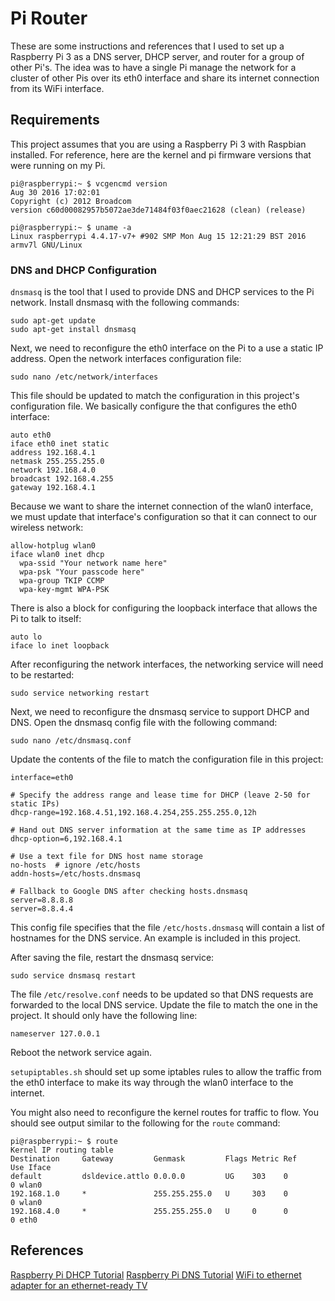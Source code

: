 # Pi Router
These are some instructions and references that I used to set up a Raspberry Pi 3 as a DNS server, DHCP server, and
router for a group of other Pi's.  The idea was to have a single Pi manage the network for a cluster of other Pis over
its eth0 interface and share its internet connection from its WiFi interface.

## Requirements
This project assumes that you are using a Raspberry Pi 3 with Raspbian installed.  For reference, here are the kernel
and pi firmware versions that were running on my Pi.
```
pi@raspberrypi:~ $ vcgencmd version
Aug 30 2016 17:02:01 
Copyright (c) 2012 Broadcom
version c60d00082957b5072ae3de71484f03f0aec21628 (clean) (release)
```
```
pi@raspberrypi:~ $ uname -a
Linux raspberrypi 4.4.17-v7+ #902 SMP Mon Aug 15 12:21:29 BST 2016 armv7l GNU/Linux
```

### DNS and DHCP Configuration
`dnsmasq` is the tool that I used to provide DNS and DHCP services to the Pi network.  Install dnsmasq with the
following commands:
```shell
sudo apt-get update
sudo apt-get install dnsmasq
```

Next, we need to reconfigure the eth0 interface on the Pi to a use a static IP address.  Open the network interfaces
configuration file:
```shell
sudo nano /etc/network/interfaces
```
This file should be updated to match the configuration in this project's configuration file.  We basically configure the
that configures the eth0 interface:
```
auto eth0
iface eth0 inet static
address 192.168.4.1
netmask 255.255.255.0
network 192.168.4.0
broadcast 192.168.4.255
gateway 192.168.4.1
```
Because we want to share the internet connection of the wlan0 interface, we must update that interface's configuration 
so that it can connect to our wireless network:
```
allow-hotplug wlan0
iface wlan0 inet dhcp
  wpa-ssid "Your network name here"
  wpa-psk "Your passcode here"
  wpa-group TKIP CCMP
  wpa-key-mgmt WPA-PSK

```

There is also a block for configuring the loopback interface that allows the Pi to talk to itself:
```
auto lo
iface lo inet loopback
```

After reconfiguring the network interfaces, the networking service will need to be restarted:
```shell
sudo service networking restart
```

Next, we need to reconfigure the dnsmasq service to support DHCP and DNS.  Open the dnsmasq config file with the
following command:
```shell
sudo nano /etc/dnsmasq.conf
```

Update the contents of the file to match the configuration file in this project:
```
interface=eth0

# Specify the address range and lease time for DHCP (leave 2-50 for static IPs)
dhcp-range=192.168.4.51,192.168.4.254,255.255.255.0,12h

# Hand out DNS server information at the same time as IP addresses
dhcp-option=6,192.168.4.1

# Use a text file for DNS host name storage
no-hosts  # ignore /etc/hosts
addn-hosts=/etc/hosts.dnsmasq

# Fallback to Google DNS after checking hosts.dnsmasq
server=8.8.8.8
server=8.8.4.4
```

This config file specifies that the file `/etc/hosts.dnsmasq` will contain a list of hostnames for the DNS service.  An
example is included in this project.

After saving the file, restart the dnsmasq service:
```shell
sudo service dnsmasq restart
```

The file `/etc/resolve.conf` needs to be updated so that DNS requests are forwarded to the local DNS service.  Update
the file to match the one in the project.  It should only have the following line:
```
nameserver 127.0.0.1
```

Reboot the network service again.

`setupiptables.sh` should set up some iptables rules to allow the traffic from the eth0 interface to make its way
through the wlan0 interface to the internet.  

You might also need to reconfigure the kernel routes for traffic to flow. You should see output similar to the following for the `route` command:
```
pi@raspberrypi:~ $ route
Kernel IP routing table
Destination     Gateway         Genmask         Flags Metric Ref    Use Iface
default         dsldevice.attlo 0.0.0.0         UG    303    0        0 wlan0
192.168.1.0     *               255.255.255.0   U     303    0        0 wlan0
192.168.4.0     *               255.255.255.0   U     0      0        0 eth0
```

## References
[Raspberry Pi DHCP Tutorial](https://www.raspberrypi.org/learning/networking-lessons/lesson-3/plan/)
[Raspberry Pi DNS Tutorial](https://www.raspberrypi.org/learning/networking-lessons/lesson-4/plan/)
[WiFi to ethernet adapter for an ethernet-ready TV](https://rbnrpi.wordpress.com/project-list/wifi-to-ethernet-adapter-for-an-ethernet-ready-tv/)